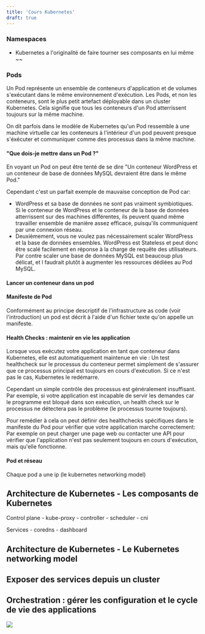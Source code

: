 ```yaml
---
title: 'Cours Kubernetes'
draft: true
---
```


<!-- TODO: Intégrer au cours -->


### Namespaces

- Kubernetes a l'originalité de faire tourner ses composants en lui même ~~

### Pods

Un Pod représente un ensemble de conteneurs d'application et de volumes s'exécutant dans le même environnement d'exécution. Les Pods, et non les conteneurs, sont le plus petit artefact déployable dans un cluster Kubernetes. Cela signifie que tous les conteneurs d'un Pod atterrissent toujours sur la même machine.

On dit parfois dans le modèle de Kubernetes qu'un Pod ressemble à une machine virtuelle car les conteneurs à l'intérieur d'un pod peuvent presque s'éxécuter et communiquer comme des processus dans la même machine.

#### "Que dois-je mettre dans un Pod ?"

En voyant un Pod on peut être tenté de se dire "Un conteneur WordPress et un conteneur de base de données MySQL devraient être dans le même Pod."

Cependant c'est un parfait exemple de mauvaise conception de Pod car:
- WordPress et sa base de données ne sont pas vraiment symbiotiques. Si le conteneur de WordPress et le conteneur de la base de données atterrissent sur des machines différentes, ils peuvent quand même travailler ensemble de manière assez efficace, puisqu'ils communiquent par une connexion réseau.
- Deuxièmement, vous ne voulez pas nécessairement scaler WordPress et la base de données ensembles. WordPress est Stateless et peut donc être scalé facilement en réponse à la charge de requête des utilisateurs. Par contre scaler une base de données MySQL est beaucoup plus délicat, et l faudrait plutôt à augmenter les ressources dédiées au Pod MySQL.

#### Lancer un conteneur dans un pod

#### Manifeste de Pod

Conformément au principe descriptif de l'infrastructure as code (voir l'introduction) un pod est décrit à l'aide d'un fichier texte qu'on appelle un manifeste.

#### Health Checks : maintenir en vie les application

Lorsque vous exécutez votre application en tant que conteneur dans Kubernetes, elle est automatiquement maintenue en vie : Un test healthcheck sur le processus du conteneur permet simplement de s'assurer que ce processus principal est toujours en cours d'exécution. Si ce n'est pas le cas, Kubernetes le redémarre.

Cependant un simple contrôle des processus est généralement insuffisant. Par exemple, si votre application est incapable de servir les demandes car le programme est bloqué dans son exécution, un health check sur le processus ne détectera pas le problème (le processus tourne toujours).

Pour remédier à cela on peut définir des healthchecks spécifiques dans le manifeste du Pod pour vérifier que votre application marche correctement: Par exemple on peut charger une page web ou contacter une API pour vérifier que l'application n'est pas seulement toujours en cours d'exécution, mais qu'elle fonctionne.

#### Pod et réseau

Chaque pod a une ip (le kubernetes networking model)


## Architecture de Kubernetes - Les composants de Kubernetes

Control plane
    - kube-proxy
    - controller
    - scheduler
    - cni

Services
    - coredns
    - dashboard


## Architecture de Kubernetes - Le Kubernetes networking model

## Exposer des services depuis un cluster

## Orchestration : gérer les configuration et le cycle de vie des applications

![](../../static/images/k8s_ressource_control.png)

